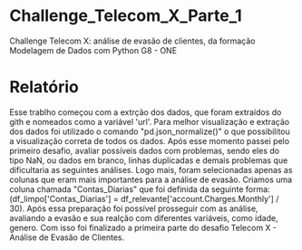 # Challenge_Telecom_X_Parte_1
Challenge Telecom X: análise de evasão de clientes, da formação Modelagem de Dados com Python G8 - ONE
# Relatório
Esse trablho começou com a extrção dos dados, que foram extraídos do gith e nomeados como a variável 'url'. Para melhor visualização e extração dos dados foi utilizado o comando "pd.json_normalize()" o que possibilitou a visualização correta de todos os dados.
Após esse momento passei pelo primeiro desafio, avaliar possíveis dados com problemas, sendo eles do tipo NaN, ou dados em branco, linhas duplicadas e demais problemas que dificultaria as seguintes análises. Logo mais, foram selecionadas apenas as colunas que eram mais importantes para a análise de evasão. Criamos uma coluna chamada "Contas_Diarias" que foi definida da seguinte forma: (df_limpo['Contas_Diarias'] = df_relevante['account.Charges.Monthly'] / 30).
Após essa preparação foi possível prosseguir com as análise, avaliando a evasão e sua realção com diferentes variáveis, como idade, genero. Com isso foi finalizado a primeira parte do desafio Telecom X - Análise de Evasão de Clientes. 
